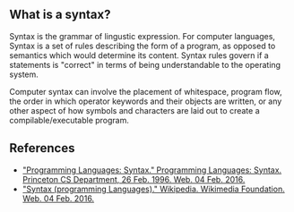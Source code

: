 ## What is a syntax?

Syntax is the grammar of lingustic expression.  For computer languages, Syntax is a set of rules describing the form of a program, as opposed to semantics which would determine its content. Syntax rules govern if a statements is "correct" in terms of being understandable to the operating system.

Computer syntax can involve the placement of whitespace, program flow, the order in which operator keywords and their objects are written, or any other aspect of how symbols and characters are laid out to create a compilable/executable program.

## References

* ["Programming Languages: Syntax." Programming Languages: Syntax. Princeton CS Department, 26 Feb. 1996. Web. 04 Feb. 2016.](http://www.cs.princeton.edu/courses/archive/spr96/cs441/notes/l1.html)
* ["Syntax (programming Languages)." Wikipedia. Wikimedia Foundation. Web. 04 Feb. 2016.](https://en.wikipedia.org/wiki/Syntax_%28programming_languages%29)
